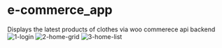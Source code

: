 # e-commerce_app
Displays the latest products of clothes via woo commerece api backend
![1-login](https://user-images.githubusercontent.com/43687458/95015890-e17a3e00-064f-11eb-82a6-b06a9e1edcc6.jpeg)
![2-home-grid](https://user-images.githubusercontent.com/43687458/95015934-18505400-0650-11eb-82f8-e7d4b0e5428d.jpeg)
![3-home-list](https://user-images.githubusercontent.com/43687458/95015966-4b92e300-0650-11eb-96a5-4f8338af14a7.jpeg)


